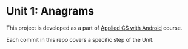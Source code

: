 # Unit 1: Anagrams

This project is developed as a part of [Applied CS with Android](https://cswithandroid.withgoogle.com/) course. 

Each commit in this repo covers a specific step of the Unit. 

